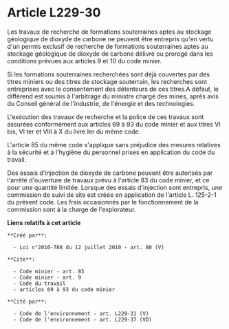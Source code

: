 # Article L229-30

Les travaux de recherche de formations souterraines aptes au stockage géologique de dioxyde de carbone ne peuvent être
entrepris qu'en vertu d'un permis exclusif de recherche de formations souterraines aptes au stockage géologique de dioxyde de
carbone délivré ou prorogé dans les conditions prévues aux articles 9 et 10 du code minier. 

Si les formations souterraines recherchées sont déjà couvertes par des titres miniers ou des titres de stockage souterrain,
les recherches sont entreprises avec le consentement des détenteurs de ces titres.A défaut, le différend est soumis à
l'arbitrage du ministre chargé des mines, après avis du Conseil général de l'industrie, de l'énergie et des technologies. 

L'exécution des travaux de recherche et la police de ces travaux sont assurées conformément aux articles 69 à 93 du code
minier et aux titres VI bis, VI ter et VIII à X du livre Ier du même code. 

L'article 85 du même code s'applique sans préjudice des mesures relatives à la sécurité et à l'hygiène du personnel prises en
application du code du travail. 

Des essais d'injection de dioxyde de carbone peuvent être autorisés par l'arrêté d'ouverture de travaux prévu à l'article 83
du code minier, et ce pour une quantité limitée. Lorsque des essais d'injection sont entrepris, une commission de suivi de
site est créée en application de l'article L. 125-2-1 du présent code. Les frais occasionnés par le fonctionnement de la
commission sont à la charge de l'explorateur.

**Liens relatifs à cet article**

	**Créé par**:

	  - Loi n°2010-788 du 12 juillet 2010 - art. 80 (V)

	**Cite**:

	  - Code minier - art. 83
	  - Code minier - art. 9
	  - Code du travail
	  - articles 69 à 93 du code minier

	**Cité par**:

	  - Code de l'environnement - art. L229-31 (V)
	  - Code de l'environnement - art. L229-37 (VD)
